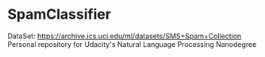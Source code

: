 # SpamClassifier
DataSet: https://archive.ics.uci.edu/ml/datasets/SMS+Spam+Collection
Personal repository for Udacity's Natural Language Processing Nanodegree
